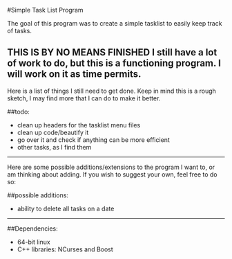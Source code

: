 #Simple Task List Program

The goal of this program was to create a simple tasklist to easily keep track of tasks.

**THIS IS BY NO MEANS FINISHED**  I still have a lot of work to do, but this is a functioning program.  I will work on it as time permits.  
  ---
Here is a list of things I still need to get done.  Keep in mind this is a rough sketch, I may find more that I can do to make it better.  

##todo:  
- clean up headers for the tasklist menu files
- clean up code/beautify it
- go over it and check if anything can be more efficient
- other tasks, as I find them  
 --- 
Here are some possible additions/extensions to the program I want to, or am thinking about adding.  If you wish to suggest your own, feel free to do so:

##possible additions:
- ability to delete all tasks on a date

---
##Dependencies:  
  
- 64-bit linux
- C++ libraries: NCurses and Boost
